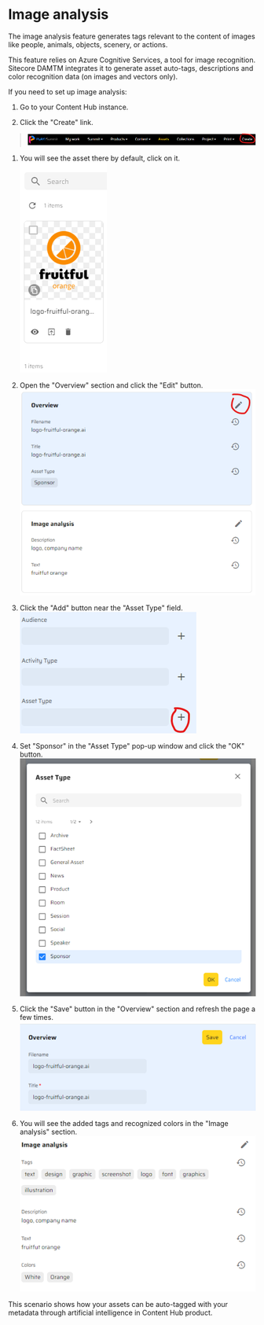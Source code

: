 # Image analysis

The image analysis feature generates tags relevant to the content of images like people, animals, objects, scenery, or actions.

This feature relies on Azure Cognitive Services, a tool for image recognition. Sitecore DAMTM integrates it to generate asset auto-tags, descriptions and color recognition data (on images and vectors only).

If you need to set up image analysis:

1. Go to your Content Hub instance.

2. Click the "Create" link.

> ![Main menu](./media/image1.png)

1. You will see the asset there by default, click on it.
![Asset example](./media/image3.png)

1. Open the "Overview" section and click the "Edit" button.
![Edit button](./media/image4.png)

1. Click the "Add" button near the "Asset Type" field.
![Asset type field](./media/image5.png)

1. Set "Sponsor" in the "Asset Type" pop-up window and click the "OK" button.
![Sponsor item](./media/image6.png)

1. Click the "Save" button in the "Overview" section and refresh the page a few times.
![Save button](./media/image7.png)

1. You will see the added tags and recognized colors in the "Image analysis" section.
![Tags and colors](./media/image8.png)

This scenario shows how your assets can be auto-tagged with your metadata through artificial intelligence in Content Hub product.
